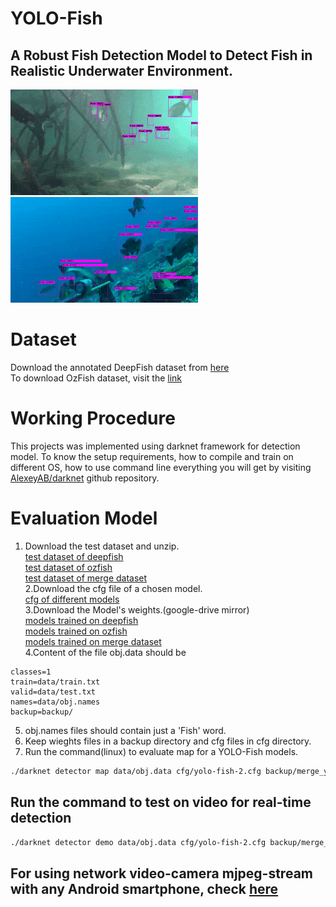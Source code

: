 # YOLO-Fish
## A Robust Fish Detection Model to Detect Fish in Realistic Underwater Environment.

![Detection on DeepFish](DeepFish.gif) 
![Detection on OzFish](OzFish.gif) 

# Dataset
Download the annotated DeepFish dataset from [here](https://drive.google.com/file/d/16GLRMzYSX_JEYbiRYm3ZN9Ee_QLo_mT2/view?usp=sharing)  
To download OzFish dataset, visit the [link](https://github.com/open-AIMS/ozfish)

# Working Procedure
This projects was implemented using darknet framework for detection model. To know the setup requirements, how to compile and train on different OS, how to use command line everything you will get by visiting [AlexeyAB/darknet](https://github.com/AlexeyAB/darknet) github repository.

# Evaluation Model

1. Download the test dataset and unzip.  
  [test dataset of deepfish](https://drive.google.com/file/d/1q_t-tIdgmx8nU3JSe3PmzShrhuWSIgnr/view?usp=sharing)  
  [test dataset of ozfish](https://drive.google.com/file/d/1IXU_d7dcNLQyGelNuSkjburbPrz9e6V-/view?usp=sharing)  
  [test dataset of merge dataset](https://drive.google.com/file/d/1u7e-eeOn5sHH3daZnw6NJ_GrRNVqIeq7/view?usp=sharing)  
2.Download the cfg file of a chosen model.  
  [cfg of different models](https://github.com/tamim662/YOLO-Fish/tree/main/models)  
3.Download the Model's weights.(google-drive mirror)  
  [models trained on deepfish](https://drive.google.com/drive/folders/19noH5nyLa_06Hztm4JsZidfQdGOVMtzA?usp=sharing)  
  [models trained on ozfish](https://drive.google.com/drive/folders/1zLLY__psydTw2EDbejWMPL2nmlOsuag-?usp=sharing)  
  [models trained on merge dataset](https://drive.google.com/drive/folders/13pQDNSYwXNs6Pd3g8XPSLCy25ND_j8E9?usp=sharing)    
4.Content of the file obj.data should be  
```
classes=1
train=data/train.txt
valid=data/test.txt
names=data/obj.names
backup=backup/
```
5. obj.names files should contain just a 'Fish' word.  
6. Keep wieghts files in a backup directory and cfg files in cfg directory.  
7. Run the command(linux) to evaluate map for a YOLO-Fish models.  
``` bash
./darknet detector map data/obj.data cfg/yolo-fish-2.cfg backup/merge_yolo-fish-2.weights  
```

## Run the command to test on video for real-time detection   
```bash
./darknet detector demo data/obj.data cfg/yolo-fish-2.cfg backup/merge_yolo-fish-2.weights input.mp4 -dont_show -ext_output -out_filename output.avi
```  
## For using network video-camera mjpeg-stream with any Android smartphone, check [here](https://github.com/AlexeyAB/darknet#for-using-network-video-camera-mjpeg-stream-with-any-android-smartphone)


  

 
